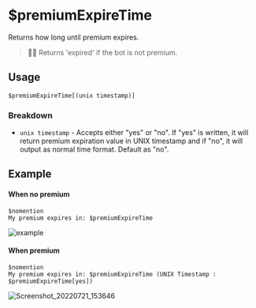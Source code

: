 # $premiumExpireTime
Returns how long until premium expires.
> 🧙‍♂️ Returns 'expired' if the bot is not premium.

## Usage
```
$premiumExpireTime[(unix timestamp)]
```
### Breakdown
- `unix timestamp` - Accepts either "yes" or "no". If "yes" is written, it will return premium expiration value in UNIX timestamp and if "no", it will output as normal time format. Default as "no".

## Example

#### When no premium
```
$nomention
My premium expires in: $premiumExpireTime
```
![example](https://user-images.githubusercontent.com/69215413/123555040-38c9bc80-d751-11eb-963d-92c7b36f9d38.png)

#### When premium
```
$nomention
My premium expires in: $premiumExpireTime (UNIX Timestamp : $premiumExpireTime[yes])
```
![Screenshot_20220721_153646](https://user-images.githubusercontent.com/95774950/180188899-4a28bfcf-5180-4f35-9491-525c9a9c2c32.png)
